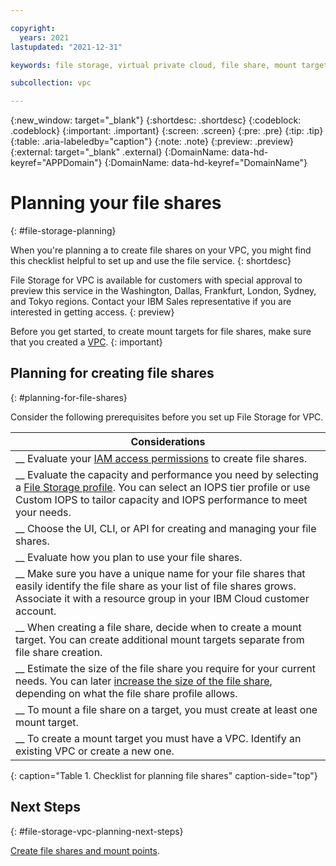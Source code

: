 ```yaml
---

copyright:
  years: 2021
lastupdated: "2021-12-31"

keywords: file storage, virtual private cloud, file share, mount target

subcollection: vpc

---
```


{:new_window: target="_blank"}
{:shortdesc: .shortdesc}
{:codeblock: .codeblock}
{:important: .important}
{:screen: .screen}
{:pre: .pre}
{:tip: .tip}
{:table: .aria-labeledby="caption"}
{:note: .note}
{:preview: .preview}
{:external: target="_blank" .external}
{:DomainName: data-hd-keyref="APPDomain"}
{:DomainName: data-hd-keyref="DomainName"}

# Planning your file shares
{: #file-storage-planning}

When you're planning a to create file shares on your VPC, you might find this checklist helpful to set up and use the file service.
{: shortdesc}

File Storage for VPC is available for customers with special approval to preview this service in the Washington, Dallas, Frankfurt, London, Sydney, and Tokyo regions. Contact your IBM Sales representative if you are interested in getting access.
{: preview}

Before you get started, to create mount targets for file shares, make sure that you created a [VPC](/docs/vpc?topic=vpc-creating-a-vpc-using-the-ibm-cloud-console).
{: important}

## Planning for creating file shares
{: #planning-for-file-shares}

Consider the following prerequisites before you set up File Storage for VPC.

|        Considerations|
|-------------------|
|__ Evaluate your [IAM access permissions](/docs/vpc?topic=vpc-file-storage-managing#file-storage-vpc-iam) to create file shares. |
|__ Evaluate the capacity and performance you need by selecting a [File Storage profile](/docs/vpc?topic=vpc-file-storage-profiles). You can select an IOPS tier profile or use Custom IOPS to tailor capacity and IOPS performance to meet your needs. |
|__ Choose the UI, CLI, or API for creating and managing your file shares. |
|__ Evaluate how you plan to use your file shares. |
|__ Make sure you have a unique name for your file shares that easily identify the file share as your list of file shares grows. Associate it with a resource group in your IBM Cloud customer account. |
|__ When creating a file share, decide when to create a mount target. You can create additional mount targets separate from file share creation. |
|__ Estimate the size of the file share you require for your current needs. You can later [increase the size of the file share](/docs/vpc?topic=vpc-file-storage-expand-capacity), depending on what the file share profile allows. |
|__ To mount a file share on a target, you must create at least one mount target. |
|__ To create a mount target you must have a VPC. Identify an existing VPC or create a new one. |
{: caption="Table 1. Checklist for planning file shares" caption-side="top"}

## Next Steps
{: #file-storage-vpc-planning-next-steps}

[Create file shares and mount points](/docs/vpc?topic=vpc-file-storage-create).
